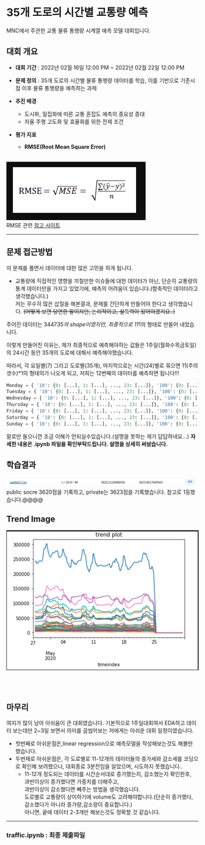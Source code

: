 
# 35개 도로의 시간별 교통량 예측
MNC에서 주관한 교통 물류 통행량 시계열 예측 모델 대회입니다.

## 대회 개요
- **대회 기간** : 2022년 02월 16일 12:00 PM ~ 2022년 02월 22일 12:00 PM
- **문제 정의** : 35개 도로의 시간별 물류 통행량 데이터를 학습, 이를 기반으로 기준시점 이후 물류 통행량을 예측하는 과제
- **추진 배경**
	- 도시화, 밀집화에 따른 교통 혼잡도 예측의 중요성 증대
	- 자율 주행 고도화 및 효율화를 위한 전제 조건


- **평가 지표** 
	- **RMSE(Root Mean Square Error)**
	<br/>
![image](https://github.com/NOTITLEUNTITLE/MNC_traffic/blob/main/image4.PNG?raw=true)<br/>
RMSE 관련 [참고 사이트](https://www.statisticshowto.com/probability-and-statistics/regression-analysis/rmse-root-mean-square-error/)


----------
## 문제 접근방법
이 문제를 풀면서 데이터에 대한 많은 고민을 하게 됩니다.
- 교통량에 직접적인 영향을 끼칠만한 이슈들에 대한 데이터가 아닌, 단순히 교통량의 통계 데이터만을 가지고 있었기에, 예측의 어려움이 있습니다.(함축적인 데이터라고 생각했습니다.)<br/>
저는 무수히 많은 삽질을 해본결과, 문제를 간단하게 만들어야 한다고 생각했습니다.
~~(어떻게 보면 당연한 말이지만, 논리적이고, 설득력이 있어야겠지요..)~~

주어진 데이터는 3447*35의 shape이였지만,
최종적으로 11*1의 형태로 만들어 내었습니다.

이렇게 만들어진 이유는, 제가 최종적으로 예측해야하는 값들은 1주일(월화수목금토일)의 24시간 동안 35개의 도로에 대해서 예측해야했습니다.

따라서, 각 요일별(7) 그리고 도로별(35개), 마지막으로는 시간(24)별로 묶으면 
11(주의 갯수)*1의 형태의가 나오게 되고, 저희는 12번째의 데이터를 예측하면 됩니다!!!

```python
Monday = { '10': {0: [...], 1: [...], ..., 23: [...]}, '100': {0: [...], 1: [...], ..., 23: [...]}, ..., '6000': {0: [...], 1: [...], ..., 23: [...]}}
Tuesday = { '10': {0: [...], 1: [...], ..., 23: [...]}, '100': {0: [...], 1: [...], ..., 23: [...]}, ..., '6000': {0: [...], 1: [...], ..., 23: [...]}}
Wednesday = { '10': {0: [...], 1: [...], ..., 23: [...]}, '100': {0: [...], 1: [...], ..., 23: [...]}, ..., '6000': {0: [...], 1: [...], ..., 23: [...]}}
Thursday = { '10': {0: [...], 1: [...], ..., 23: [...]}, '100': {0: [...], 1: [...], ..., 23: [...]}, ..., '6000': {0: [...], 1: [...], ..., 23: [...]}}
Friday = { '10': {0: [...], 1: [...], ..., 23: [...]}, '100': {0: [...], 1: [...], ..., 23: [...]}, ..., '6000': {0: [...], 1: [...], ..., 23: [...]}}
Saturday = { '10': {0: [...], 1: [...], ..., 23: [...]}, '100': {0: [...], 1: [...], ..., 23: [...]}, ..., '6000': {0: [...], 1: [...], ..., 23: [...]}}
Sunday = { '10': {0: [...], 1: [...], ..., 23: [...]}, '100': {0: [...], 1: [...], ..., 23: [...]}, ..., '6000': {0: [...], 1: [...], ..., 23: [...]}}
```

말로만 들으니깐 조금 이해가 안되실수있습니다.(설명을 못하는 제가 답답하네요...)
**자세한 내용은 .ipynb 파일을 확인부탁드립니다. 설명을 상세히 써놨습니다.**


## 학습결과
![image](https://github.com/NOTITLEUNTITLE/MNC_traffic/blob/main/image1.PNG?raw=true)
public socre 3620점을 기록하고, private는 3623점을 기록했습니다.
참고로 1등했습니다.@@@@


## Trend Image
<img src="https://github.com/NOTITLEUNTITLE/MNC_traffic/blob/main/image2.PNG?raw=true">



<br/><br/>
## 마무리
여지가 많이 남아 아쉬움이 큰 대회였습니다.
기본적으로 1주일대회여서 EDA하고 데이터 보는데만 2~3일 보면서 의미를 곱씹어보는 저에게는 아쉬운 대회 일정이였습니다.
- 첫번째로 아쉬운점은,linear regression으로 예측모델을 작성해보는것도 해볼만 했습니다.
- 두번재로 아쉬운점은, 각 도로별로 11-12개의 데이터들의 증가세와 감소세를 코딩으로 확인해 보려했으나, 대회종료 3분전임을 알았으며, 시도하지 못했습니다..<br/>
  - 11-12개 정도되는 데이터를 시간순서대로 증가했는지, 감소했는지 확인한후,<br/>과반이상이 증가했다면 가중치를 더해주고,<br/>과반이상이 감소했다면 빼주는 방법을 생각했습니다.<br/> 도로별로 교통량이 상이하기에 volume도 고려해야합니다.(단순히 증가했다, 감소했다가 아니라 증가량,감소량이 중요합니다.)<br/>
아니면, 끝에 데이터 2-3개만 해보는것도 정확할 것 같습니다.


	

	
-------
### traffic.ipynb : 최종 제출파일

